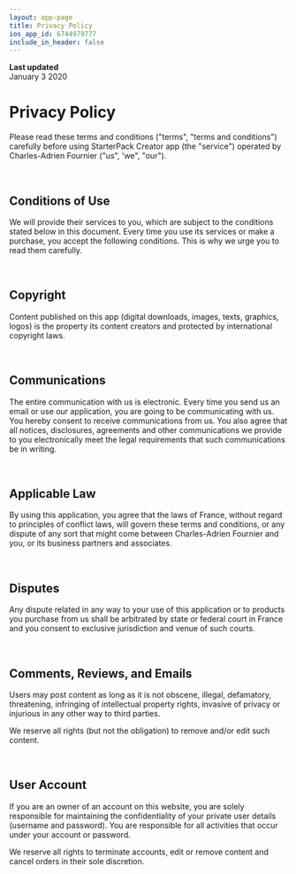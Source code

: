 ```yaml
---
layout: app-page
title: Privacy Policy
ios_app_id: 6744979777
include_in_header: false
---
```


**Last updated**  
January 3 2020

# Privacy Policy
Please read these terms and conditions ("terms", "terms and conditions") carefully before using StarterPack Creator app (the "service") operated by Charles-Adrien Fournier ("us", 'we", "our").

<br>

## Conditions of Use
We will provide their services to you, which are subject to the conditions stated below in this document. Every time you use its services or make a purchase, you accept the following conditions. This is why we urge you to read them carefully.

<br>

## Copyright
Content published on this app (digital downloads, images, texts, graphics, logos) is the property its content creators and protected by international copyright laws.

<br>

## Communications
The entire communication with us is electronic. Every time you send us an email or use our application, you are going to be communicating with us. You hereby consent to receive communications from us. You also agree that all notices, disclosures, agreements and other communications we provide to you electronically meet the legal requirements that such communications be in writing.

<br>

## Applicable Law
By using this application, you agree that the laws of France, without regard to principles of conflict laws, will govern these terms and conditions, or any dispute of any sort that might come between Charles-Adrien Fournier and you, or its business partners and associates.

<br>

## Disputes
Any dispute related in any way to your use of this application or to products you purchase from us shall be arbitrated by state or federal court in France and you consent to exclusive jurisdiction and venue of such courts.

<br>

## Comments, Reviews, and Emails
Users may post content as long as it is not obscene, illegal, defamatory, threatening, infringing of intellectual property rights, invasive of privacy or injurious in any other way to third parties.

We reserve all rights (but not the obligation) to remove and/or edit such content.

<br>

## User Account
If you are an owner of an account on this website, you are solely responsible for maintaining the confidentiality of your private user details (username and password). You are responsible for all activities that occur under your account or password.

We reserve all rights to terminate accounts, edit or remove content and cancel orders in their sole discretion.